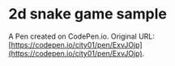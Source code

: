# 2d snake game sample

A Pen created on CodePen.io. Original URL: [https://codepen.io/city01/pen/ExvJOjp](https://codepen.io/city01/pen/ExvJOjp).


